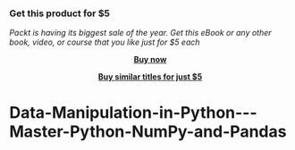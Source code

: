 
### Get this product for $5

<i>Packt is having its biggest sale of the year. Get this eBook or any other book, video, or course that you like just for $5 each</i>


<b><p align='center'>[Buy now](https://packt.link/9781804614396)</p></b>


<b><p align='center'>[Buy similar titles for just $5](https://subscription.packtpub.com/search)</p></b>


# Data-Manipulation-in-Python---Master-Python-NumPy-and-Pandas
